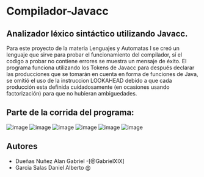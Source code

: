 # Compilador-Javacc
## Analizador léxico sintáctico utilizando Javacc.

Para este proyecto de la materia Lenguajes y Automatas I se creó un lenguaje que sirve para probar el funcionamiento del compilador, sí el codigo a probar no contiene errores se muestra un mensaje de éxito. El programa funciona utilizando los Tokens de Javacc para después declarar las producciones que se tomarán en cuenta en forma de funciones de Java, se omitió el uso de la instruccion LOOKAHEAD debido a que cada producción esta definida cuidadosamente (en ocasiones usando factorización) para que no hubieran ambiguedades.

## Parte de la corrida del programa:
![image](https://user-images.githubusercontent.com/65438145/180349564-e1ffddd0-a185-4a03-8539-e6961b4aeabe.png)
![image](https://user-images.githubusercontent.com/65438145/180349583-0ecfa554-a149-4e7a-9181-873cd025a54e.png)
![image](https://user-images.githubusercontent.com/65438145/180349633-91b215b2-c34b-41b0-8506-eecbb6c11418.png)
![image](https://user-images.githubusercontent.com/65438145/180349661-bb0455ce-fd68-4e67-a4ee-64bf6ec9d0e1.png)
![image](https://user-images.githubusercontent.com/65438145/180349789-30f9e669-f934-4bbd-ace1-cfb401fa6d5b.png)
![image](https://user-images.githubusercontent.com/65438145/180349794-1abaf2c2-a2d1-4482-a094-a05d41e109f0.png)

## Autores
- Dueñas Nuñez Alan Gabriel -[@GabrielXIX]
- Garcia Salas Daniel Alberto @
